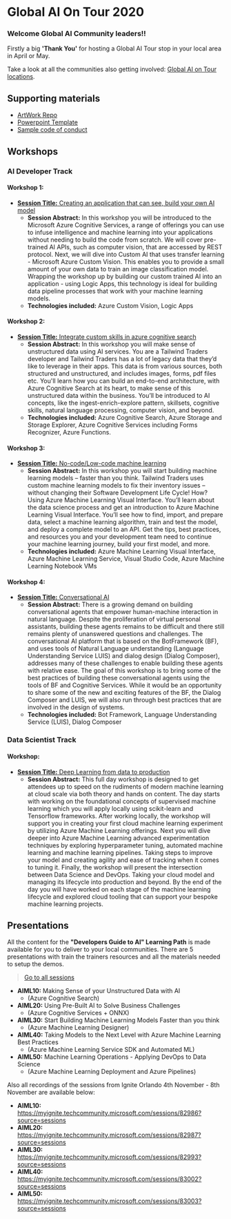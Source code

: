 # Global AI On Tour 2020

### Welcome Global AI Community leaders!!
Firstly a big **'Thank You'** for hosting a Global AI Tour stop in your local area in April or May.

Take a look at all the communities also getting involved: [Global AI on Tour locations](https://globalai.community/global-ai-on-tour).

## Supporting materials
 - [ArtWork Repo](https://github.com/GlobalAICommunity/Artwork)
 - [Powerpoint Template](https://github.com/GlobalAICommunity/Artwork/raw/master/Global%20AI%20on%20Tour%202020/GlobalAITourTemplate.potx)
 - [Sample code of conduct](https://confcodeofconduct.com/)

## Workshops

### AI Developer Track

#### Workshop 1: 
* [**Session Title:** Creating an application that can see, build your own AI model](https://github.com/GlobalAICommunity/Workshop-CustomVisionAITools)
    * **Session Abstract:** In this workshop you will be introduced to the Microsoft Azure Cognitive Services, a range of offerings you can use to infuse intelligence and machine learning into your applications without needing to build the code from scratch. We will cover pre-trained AI APIs, such as computer vision, that are accessed by REST protocol. Next, we will dive into Custom AI that uses transfer learning - Microsoft Azure Custom Vision. This enables you to provide a small amount of your own data to train an image classification model. Wrapping the workshop up by building our custom trained AI into an application - using Logic Apps, this technology is ideal for building data pipeline processes that work with your machine learning models.
    * **Technologies included:** Azure Custom Vision, Logic Apps

#### Workshop 2: 
* [**Session Title:** Integrate custom skills in azure cognitive search](http://aka.ms/aiml10-workshop)
    * **Session Abstract:** In this workshop you will make sense of unstructured data using AI services. You are a Tailwind Traders developer and Tailwind Traders has a lot of legacy data that they’d like to leverage in their apps. This data is from various sources, both structured and unstructured, and includes images, forms, pdf files etc. 
You'll learn how you can build an end-to-end architecture, with Azure Cognitive Search at its heart, to make sense of this unstructured data within the business. You’ll be introduced to AI concepts, like the ingest-enrich-explore pattern, skillsets, cognitive skills, natural language processing, computer vision, and beyond.
    * **Technologies included:** Azure Cognitive Search, Azure Storage and Storage Explorer, Azure Cognitive Services including Forms Recognizer, Azure Functions.

#### Workshop 3: 
* [**Session Title:** No-code/Low-code machine learning](http://aka.ms/aiml30-workshop)
    * **Session Abstract:** In this workshop you will start building machine learning models – faster than you think. Tailwind Traders uses custom machine learning models to fix their inventory issues – without changing their Software Development Life Cycle! How? Using Azure Machine Learning Visual Interface.
You’ll learn about the data science process and get an introduction to Azure Machine Learning Visual Interface. You’ll see how to find, import, and prepare data, select a machine learning algorithm, train and test the model, and deploy a complete model to an API. Get the tips, best practices, and resources you and your development team need to continue your machine learning journey, build your first model, and more.
    * **Technologies included:** Azure Machine Learning Visual Interface, Azure Machine Learning Service, Visual Studio Code, Azure Machine Learning Notebook VMs

#### Workshop 4: 
* [**Session Title:** Conversational AI](https://github.com/GlobalAICommunity/Workshop-Conversational-AI)
    * **Session Abstract:** There is a growing demand on building conversational agents that empower human-machine interaction in natural language. Despite the proliferation of virtual personal assistants, building these agents remains to be difficult and there still remains plenty of unanswered questions and challenges. The conversational AI platform that is based on the BotFramework (BF), and uses tools of Natural Language understanding (Language Understanding Service LUIS) and dialog design (Dialog Composer), addresses many of these challenges to enable building these agents with relative ease.
The goal of this workshop is to bring some of the best practices of building these conversational agents using the tools of BF and Cognitive Services. While it would be an opportunity to share some of the new and exciting features of the BF, the Dialog Composer and LUIS, we will also run through best practices that are involved in the design of systems. 
    * **Technologies included:** Bot Framework, Language Understanding Service (LUIS), Dialog Composer


### Data Scientist Track

#### Workshop: 
* [**Session Title:** Deep Learning from data to production](https://github.com/cloudscaleml/workshop)
    * **Session Abstract:** This full day workshop is designed to get attendees up to speed on the rudiments of modern machine learning at cloud scale via both theory and hands on content. The day starts with working on the foundational concepts of supervised machine learning which you will apply locally using scikit-learn and Tensorflow frameworks. After working locally, the workshop will support you in creating your first cloud machine learning experiment by utilizing Azure Machine Learning offerings. Next you will dive deeper into Azure Machine Learning advanced experimentation techniques by exploring hyperparameter tuning, automated machine learning and machine learning pipelines. Taking steps to improve your model and creating agility and ease of tracking when it comes to tuning it. Finally, the workshop will present the intersection between Data Science and DevOps. Taking your cloud model and managing its lifecycle into production and beyond. By the end of the day you will have worked on each stage of the machine learning lifecycle and explored cloud tooling that can support your bespoke machine learning projects.


## Presentations

All the content for the **"Developers Guide to AI" Learning Path** is made available for you to deliver to your local communities. There are 5 presentations with train the trainers resources and all the materials needed to setup the demos.

> [Go to all sessions](https://github.com/microsoft/ignite-learning-paths-training-aiml)

* **AIML10:** Making Sense of your Unstructured Data with AI
    * (Azure Cognitive Search)
* **AIML20:** Using Pre-Built AI to Solve Business Challenges
    * (Azure Cognitive Services + ONNX)
* **AIML30:** Start Building Machine Learning Models Faster than you think 
    * (Azure Machine Learning Designer)
* **AIML40:** Taking Models to the Next Level with Azure Machine Learning Best Practices 
    * (Azure Machine Learning Service SDK and Automated ML)
* **AIML50:** Machine Learning Operations - Applying DevOps to Data Science 
    * (Azure Machine Learning Deployment and Azure Pipelines)


Also all recordings of the sessions from Ignite Orlando 4th November - 8th November are available below:

* **AIML10:** https://myignite.techcommunity.microsoft.com/sessions/82986?source=sessions
* **AIML20:** https://myignite.techcommunity.microsoft.com/sessions/82987?source=sessions
* **AIML30:** https://myignite.techcommunity.microsoft.com/sessions/82993?source=sessions
* **AIML40:** https://myignite.techcommunity.microsoft.com/sessions/83002?source=sessions
* **AIML50:** https://myignite.techcommunity.microsoft.com/sessions/83003?source=sessions
